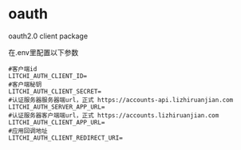 # oauth
oauth2.0 client package

在.env里配置以下参数
```text
#客户端id
LITCHI_AUTH_CLIENT_ID=
#客户端秘钥
LITCHI_AUTH_CLIENT_SECRET=
#认证服务器服务器端url，正式 https://accounts-api.lizhiruanjian.com
LITCHI_AUTH_SERVER_APP_URL=
#认证服务器客户端端url，正式 https://accounts.lizhiruanjian.com
LITCHI_AUTH_CLIENT_APP_URL=
#应用回调地址
LITCHI_AUTH_CLIENT_REDIRECT_URI=
```